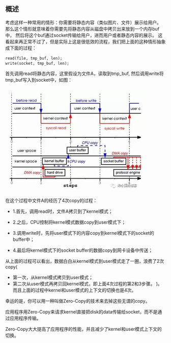 ## 概述
考虑这样一种常用的情形：你需要将静态内容（类似图片、文件）展示给用户。
那么这个情形就意味着你需要先将静态内容从磁盘中拷贝出来放到一个内存buf中，
然后将这个buf通过socket传输给用户，进而用户或者静态内容的展示。
这看起来再正常不过了，但是实际上这是很低效的流程，我们把上面的这种情形抽象成下面的过程：
```  
read(file, tmp_buf, len);
write(socket, tmp_buf, len);
```  
首先调用read将静态内容，这里假设为文件A，读取到tmp_buf, 然后调用write将tmp_buf写入到socket中，如图：

![Image text](img/1588928891.jpg)

在这个过程中文件A的经历了4次copy的过程：

* 1.首先，调用read时，文件A拷贝到了kernel模式；

* 2.之后，CPU控制将kernel模式数据copy到user模式下；

* 3.调用write时，先将user模式下的内容copy到kernel模式下的socket的buffer中；

* 4.最后将kernel模式下的socket buffer的数据copy到网卡设备中传送；

从上面的过程可以看出，数据白白从kernel模式到user模式走了一圈，浪费了2次copy(
* 第一次，从kernel模式拷贝到user模式；
* 第二次从user模式再拷贝回kernel模式，即上面4次过程的第2和3步骤。
)。而且上面的过程中kernel和user模式的上下文的切换也是4次。

幸运的是，你可以用一种叫做Zero-Copy的技术来去掉这些无谓的copy。

应用程序用Zero-Copy来请求kernel直接把disk的data传输给socket，而不是通过应用程序传输。

Zero-Copy大大提高了应用程序的性能，并且减少了kernel和user模式上下文的切换。